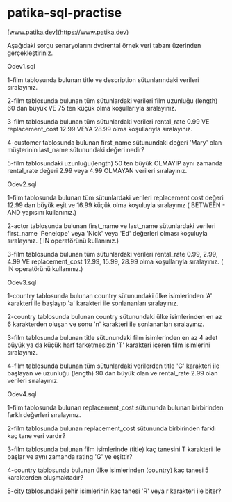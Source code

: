 # patika-sql-practise
[www.patika.dev](https://www.patika.dev)

Aşağıdaki sorgu senaryolarını dvdrental örnek veri tabanı üzerinden gerçekleştiriniz.


Odev1.sql

1-film tablosunda bulunan title ve description sütunlarındaki verileri sıralayınız.

2-film tablosunda bulunan tüm sütunlardaki verileri film uzunluğu (length) 60 dan büyük VE 75 ten küçük olma koşullarıyla sıralayınız.

3-film tablosunda bulunan tüm sütunlardaki verileri rental_rate 0.99 VE replacement_cost 12.99 VEYA 28.99 olma koşullarıyla sıralayınız.

4-customer tablosunda bulunan first_name sütunundaki değeri 'Mary' olan müşterinin last_name sütunundaki değeri nedir?

5-film tablosundaki uzunluğu(length) 50 ten büyük OLMAYIP aynı zamanda rental_rate değeri 2.99 veya 4.99 OLMAYAN verileri sıralayınız.



Odev2.sql

1-film tablosunda bulunan tüm sütunlardaki verileri replacement cost değeri 12.99 dan büyük eşit ve 16.99 küçük olma koşuluyla sıralayınız ( BETWEEN - AND yapısını kullanınız.)

2-actor tablosunda bulunan first_name ve last_name sütunlardaki verileri first_name 'Penelope' veya 'Nick' veya 'Ed' değerleri olması koşuluyla sıralayınız. ( IN operatörünü kullanınız.)

3-film tablosunda bulunan tüm sütunlardaki verileri rental_rate 0.99, 2.99, 4.99 VE replacement_cost 12.99, 15.99, 28.99 olma koşullarıyla sıralayınız. ( IN operatörünü kullanınız.)


Odev3.sql

1-country tablosunda bulunan country sütunundaki ülke isimlerinden 'A' karakteri ile başlayıp 'a' karakteri ile sonlananları sıralayınız.

2-country tablosunda bulunan country sütunundaki ülke isimlerinden en az 6 karakterden oluşan ve sonu 'n' karakteri ile sonlananları sıralayınız.

3-film tablosunda bulunan title sütunundaki film isimlerinden en az 4 adet büyük ya da küçük harf farketmesizin 'T' karakteri içeren film isimlerini sıralayınız.

4-film tablosunda bulunan tüm sütunlardaki verilerden title 'C' karakteri ile başlayan ve uzunluğu (length) 90 dan büyük olan ve rental_rate 2.99 olan verileri sıralayınız.


Odev4.sql

1-film tablosunda bulunan replacement_cost sütununda bulunan birbirinden farklı değerleri sıralayınız.

2-film tablosunda bulunan replacement_cost sütununda birbirinden farklı kaç tane veri vardır?

3-film tablosunda bulunan film isimlerinde (title) kaç tanesini T karakteri ile başlar ve aynı zamanda rating 'G' ye eşittir?

4-country tablosunda bulunan ülke isimlerinden (country) kaç tanesi 5 karakterden oluşmaktadır?

5-city tablosundaki şehir isimlerinin kaç tanesi 'R' veya r karakteri ile biter?
